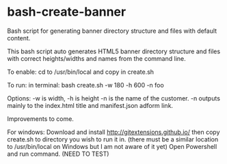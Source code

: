 # bash-create-banner
Bash script for generating banner directory structure and files with default content.

This bash script auto generates HTML5 banner directory structure and files with correct heights/widths and names from the command line. 

To enable: cd to /usr/bin/local and copy in create.sh

To run: in terminal: bash create.sh -w 180 -h 600 -n foo

Options: -w is width, -h is height -n is the name of the customer. -n outputs mainly to the index.html title and manifest.json adform link. 

Improvements to come. 

For windows: Download and install http://gitextensions.github.io/ then copy create.sh to directory you wish to run it in.  (there must be a similar location to /usr/bin/local on Windows but I am not aware of it yet) Open Powershell and run command. (NEED TO TEST)

